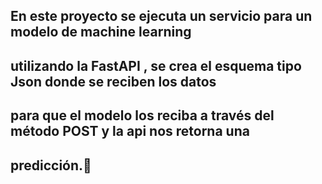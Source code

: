 ## En este proyecto se  ejecuta  un servicio para un modelo de machine learning
## utilizando la FastAPI , se crea el esquema tipo Json donde se reciben los datos
## para que el modelo los reciba a través del método POST y la api nos retorna una
## predicción.🤖

